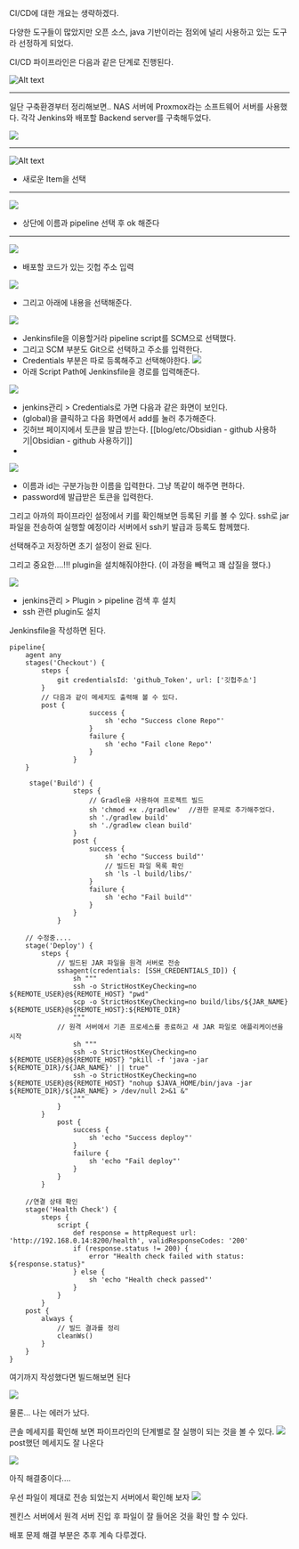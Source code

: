 
CI/CD에 대한 개요는 생략하겠다.

다양한 도구들이 많았지만 오픈 소스, java 기반이라는 점외에 널리 사용하고 있는 도구라 선정하게 되었다.


CI/CD 파이프라인은 다음과 같은 단계로 진행된다.


![Alt text](/img/Pasted%20image%2020240524134431.png)


--- 

일단 구축환경부터 정리해보면..
NAS 서버에 Proxmox라는 소프트웨어 서버를 사용했다.
각각 Jenkins와 배포할 Backend server를 구축해두었다.

![](/img/Pasted%20image%2020240524104437.png)

---


![Alt text](/img/Pasted%20image%2020240524135604.png)

- 새로운 Item을 선택
---

![](/img/Pasted%20image%2020240524135700.png)
- 상단에 이름과 pipeline 선택 후 ok 해준다

---

![](/img/Pasted%20image%2020240524135929.png)
- 배포할 코드가 있는 깃헙 주소 입력

![](/img/Pasted%20image%2020240524140011.png)
- 그리고 아래에 내용을 선택해준다.


![](/img/Pasted%20image%2020240524141324.png)
- Jenkinsfile을 이용할거라 pipeline script를 SCM으로 선택했다.
- 그리고 SCM 부분도 Git으로 선택하고 주소를 입력한다.
- Credentials 부분은 따로 등록해주고 선택해야한다.
![](/img/Pasted%20image%2020240524142803.png)
- 아래 Script Path에 Jenkinsfile을 경로를 입력해준다. 


![](/img/Pasted%20image%2020240524141709.png)
- jenkins관리 > Credentials로 가면 다음과 같은 화면이 보인다. 
- (global)을 클릭하고 다음 화면에서 add를 눌러 추가해준다.
- 깃허브 페이지에서 토큰을 발급 받는다. [[blog/etc/Obsidian - github 사용하기|Obsidian - github 사용하기]]
- 

![](/img/Pasted%20image%2020240524142106.png)
- 이름과 id는 구분가능한 이름을 입력한다. 그냥 똑같이 해주면 편하다.
- password에 발급받은 토큰을 입력한다.

그리고 아까의 파이프라인 설정에서 키를 확인해보면 등록된 키를 볼 수 있다.
ssh로 jar 파일을 전송하여 실행할 예정이라 서버에서 ssh키 발급과 등록도 함께했다.

선택해주고 저장하면 초기 설정이 완료 된다.

그리고 중요한....!!!
plugin을 설치해줘야한다. (이 과정을 빼먹고 꽤 삽질을 했다.)

![](/img/Pasted%20image%2020240524142548.png)
- jenkins관리 > Plugin > pipeline 검색 후 설치
- ssh 관련 plugin도 설치

Jenkinsfile을 작성하면 된다.

```
pipeline{
	agent any
	stages('Checkout') {
		steps {
			git credentialsId: 'github_Token', url: ['깃헙주소']
		}
		// 다음과 같이 메세지도 출력해 볼 수 있다.
		post {
	                success {
	                    sh 'echo "Success clone Repo"'
	                }
	                failure {
	                    sh 'echo "Fail clone Repo"'
	                }
	            }
	}
	
	 stage('Build') {
	            steps {
	                // Gradle을 사용하여 프로젝트 빌드
	                sh 'chmod +x ./gradlew'  //권한 문제로 추가해주었다.
	                sh './gradlew build'
	                sh './gradlew clean build'
	            }
	            post {
	                success {
	                    sh 'echo "Success build"'
	                    // 빌드된 파일 목록 확인
	                    sh 'ls -l build/libs/'
	                }
	                failure {
	                    sh 'echo "Fail build"'
	                }
	            }
	        }

	// 수정중....
	stage('Deploy') {
		steps {
			// 빌드된 JAR 파일을 원격 서버로 전송
			sshagent(credentials: [SSH_CREDENTIALS_ID]) {
				sh """
				ssh -o StrictHostKeyChecking=no ${REMOTE_USER}@${REMOTE_HOST} "pwd"
				scp -o StrictHostKeyChecking=no build/libs/${JAR_NAME} ${REMOTE_USER}@${REMOTE_HOST}:${REMOTE_DIR}
				"""
			// 원격 서버에서 기존 프로세스를 종료하고 새 JAR 파일로 애플리케이션을 시작
				sh """
				ssh -o StrictHostKeyChecking=no ${REMOTE_USER}@${REMOTE_HOST} "pkill -f 'java -jar ${REMOTE_DIR}/${JAR_NAME}' || true"
				ssh -o StrictHostKeyChecking=no ${REMOTE_USER}@${REMOTE_HOST} "nohup $JAVA_HOME/bin/java -jar ${REMOTE_DIR}/${JAR_NAME} > /dev/null 2>&1 &"
				"""
			}
		}
            post {
                success {
                    sh 'echo "Success deploy"'
                }
                failure {
                    sh 'echo "Fail deploy"'
                }
            }
        }

	//연결 상태 확인
	stage('Health Check') {
		steps {
			script {
				def response = httpRequest url: 'http://192.168.0.14:8200/health', validResponseCodes: '200'
				if (response.status != 200) {
					error "Health check failed with status: ${response.status}"
				} else {
					sh 'echo "Health check passed"'
				}
			}
		}
	post {
		always {
			// 빌드 결과를 정리
			cleanWs()
		}
    }
}
```

여기까지 작성했다면 빌드해보면 된다

![](/img/Pasted%20image%2020240526090520.png)

물론... 나는 에러가 났다.

콘솔 메세지를 확인해 보면 파이프라인의 단계별로 잘 실행이 되는 것을 볼 수 있다.
![](/img/Pasted%20image%2020240526090902.png)
post했던 메세지도 잘 나온다

![](/img/Pasted%20image%2020240526091129.png)

아직 해결중이다....

우선 파일이 제대로 전송 되었는지 서버에서 확인해 보자
![](/img/Pasted%20image%2020240526091439.png)

젠킨스 서버에서 원격 서버 진입 후 파일이 잘 들어온 것을 확인 할 수 있다.

배포 문제 해결 부분은 추후 계속 다루겠다.